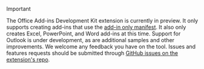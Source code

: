 > [!IMPORTANT]
> The Office Add-ins Development Kit extension is currently in preview. It only supports creating add-ins that use the [add-in only manifest](xml-manifest-overview.md). It also only creates Excel, PowerPoint, and Word add-ins at this time. Support for Outlook is under development, as are additional samples and other improvements. We welcome any feedback you have on the tool. Issues and features requests should be submitted through [GitHub issues on the extension's repo](https://aka.ms/officedevkitnewissue).

